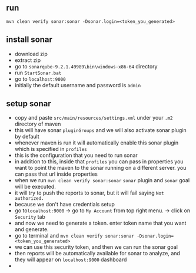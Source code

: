 ## run
`mvn clean verify sonar:sonar -Dsonar.login=<token_you_generated>`

## install sonar
* download zip
* extract zip
* go to `sonarqube-9.2.1.49989\bin\windows-x86-64` directory
* run `StartSonar.bat`
* go to `localhost:9000`
* initially the default username and password is `admin`

## setup sonar
* copy and paste `src/main/resources/settings.xml` under your `.m2` directory of maven
* this will have sonar `pluginGroups` and we will also activate sonar plugin by default
* whenever maven is run it will automatically enable this sonar plugin  which is specified in `profiles`
* this is the configuration that you need to run sonar
* in addition to this, inside that `profiles` you can pass in properties you want to point the maven to 
the sonar running on a different server. you can pass that url inside properties
* when we run `mvn clean verify sonar:sonar` `sonar` plugin and `sonar` goal will be executed.
* it will try to push the reports to sonar, but it will fail saying `Not authorized.`
* because we don't have credentials setup 
* go to`localhost:9000` -> go to `My Account` from top right menu.  -> click on `Security` tab
* and now we need to generate a token. enter token name that you want and generate.
* go to terminal and `mvn clean verify sonar:sonar -Dsonar.login=<token_you_generated>`
* we can use this security token, and then we can run the sonar goal 
* then reports will be automatically available for sonar to analyze, and they will appear on `localhost:9000` dashboard
* 
